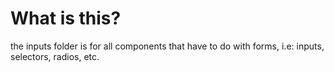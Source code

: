 # What is this?

the inputs folder is for all components that have to do with forms, i.e: inputs, selectors, radios, etc.

